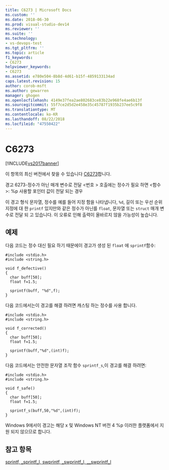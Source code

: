 ```yaml
---
title: C6273 | Microsoft Docs
ms.custom: ''
ms.date: 2018-06-30
ms.prod: visual-studio-dev14
ms.reviewer: ''
ms.suite: ''
ms.technology:
- vs-devops-test
ms.tgt_pltfrm: ''
ms.topic: article
f1_keywords:
- C6273
helpviewer_keywords:
- C6273
ms.assetid: e780e504-8b8d-4d61-b15f-4859133134ad
caps.latest.revision: 15
author: corob-msft
ms.author: gewarren
manager: ghogen
ms.openlocfilehash: 4149e37fea2ae802683ce83b22e968fe4ae6b13f
ms.sourcegitcommit: 55f7ce2d5d2e458e35c45787f1935b237ee5c9f8
ms.translationtype: MT
ms.contentlocale: ko-KR
ms.lasthandoff: 08/22/2018
ms.locfileid: "47550422"
---
```

# <a name="c6273"></a>C6273
[!INCLUDE[vs2017banner](../includes/vs2017banner.md)]

이 항목의 최신 버전에서 찾을 수 있습니다 [C6273](https://docs.microsoft.com/visualstudio/code-quality/c6273)합니다.  
  
경고 6273-정수가 아닌 매개 변수로 전달 \<번호 > 호출에는 정수가 필요 하면 \<함수 >: %p 사용할 포인터 값이 전달 되는 경우  
  
 이 경고 형식 문자열, 정수를 예를 들어 지정 함을 나타냅니다, `%d`, 길이 또는 우선 순위 지정에 대 한 `printf` 있지만와 같은 정수가 아닌를 `float`, 문자열 또는 `struct` 매개 변수로 전달 되 고 있습니다. 이 오류로 인해 출력이 올바르지 않을 가능성이 높습니다.  
  
## <a name="example"></a>예제  
 다음 코드는 정수 대신 필요 하기 때문에이 경고가 생성 된 `float` 에 `sprintf`함수:  
  
```  
#include <stdio.h>  
#include <string.h>  
  
void f_defective()  
{  
  char buff[50];  
  float f=1.5;  
  
  sprintf(buff, "%d",f);  
}  
```  
  
 다음 코드에서는이 경고를 해결 하려면 캐스팅 하는 정수를 사용 합니다.  
  
```  
#include <stdio.h>  
#include <string.h>  
  
void f_corrected()  
{  
  char buff[50];  
  float f=1.5;  
  
  sprintf(buff,"%d",(int)f);  
}  
```  
  
 다음 코드에서는 안전한 문자열 조작 함수 `sprintf_s`,이 경고를 해결 하려면:  
  
```  
#include <stdio.h>  
#include <string.h>  
  
void f_safe()  
{  
  char buff[50];  
  float f=1.5;  
  
  sprintf_s(buff,50,"%d",(int)f);  
}  
```  
  
 Windows 9에서이 경고는 해당 x 및 Windows NT 버전 4 %p 이러한 플랫폼에서 지원 되지 않으므로 합니다.  
  
## <a name="see-also"></a>참고 항목  
 [sprintf, _sprintf_l, swprintf, _swprintf_l, \__swprintf_l](http://msdn.microsoft.com/library/f6efe66f-3563-4c74-9455-5411ed939b81)



